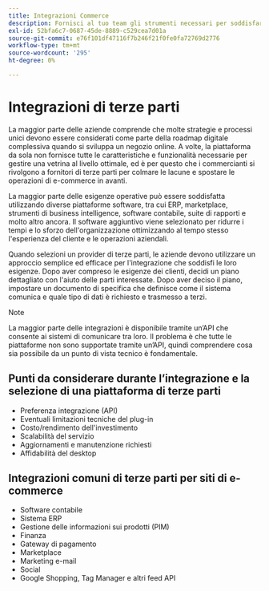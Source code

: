 ```yaml
---
title: Integrazioni Commerce
description: Fornisci al tuo team gli strumenti necessari per soddisfare le esigenze dei tuoi clienti e garantire operazioni quotidiane senza problemi.
exl-id: 52bfa6c7-0687-45de-8889-c529cea7d01a
source-git-commit: e76f101df47116f7b246f21f0fe0fa72769d2776
workflow-type: tm+mt
source-wordcount: '295'
ht-degree: 0%

---
```


# Integrazioni di terze parti

La maggior parte delle aziende comprende che molte strategie e processi unici devono essere considerati come parte della roadmap digitale complessiva quando si sviluppa un negozio online. A volte, la piattaforma da sola non fornisce tutte le caratteristiche e funzionalità necessarie per gestire una vetrina al livello ottimale, ed è per questo che i commercianti si rivolgono a fornitori di terze parti per colmare le lacune e spostare le operazioni di e-commerce in avanti.

La maggior parte delle esigenze operative può essere soddisfatta utilizzando diverse piattaforme software, tra cui ERP, marketplace, strumenti di business intelligence, software contabile, suite di rapporti e molto altro ancora. Il software aggiuntivo viene selezionato per ridurre i tempi e lo sforzo dell&#39;organizzazione ottimizzando al tempo stesso l&#39;esperienza del cliente e le operazioni aziendali.

Quando selezioni un provider di terze parti, le aziende devono utilizzare un approccio semplice ed efficace per l&#39;integrazione che soddisfi le loro esigenze. Dopo aver compreso le esigenze dei clienti, decidi un piano dettagliato con l&#39;aiuto delle parti interessate. Dopo aver deciso il piano, impostare un documento di specifica che definisce come il sistema comunica e quale tipo di dati è richiesto e trasmesso a terzi.

>[!NOTE]
>
>La maggior parte delle integrazioni è disponibile tramite un’API che consente ai sistemi di comunicare tra loro. Il problema è che tutte le piattaforme non sono supportate tramite un’API, quindi comprendere cosa sia possibile da un punto di vista tecnico è fondamentale.

## Punti da considerare durante l’integrazione e la selezione di una piattaforma di terze parti

- Preferenza integrazione (API)
- Eventuali limitazioni tecniche del plug-in
- Costo/rendimento dell&#39;investimento
- Scalabilità del servizio
- Aggiornamenti e manutenzione richiesti
- Affidabilità del desktop

## Integrazioni comuni di terze parti per siti di e-commerce

- Software contabile
- Sistema ERP
- Gestione delle informazioni sui prodotti (PIM)
- Finanza
- Gateway di pagamento
- Marketplace
- Marketing e-mail
- Social
- Google Shopping, Tag Manager e altri feed API
